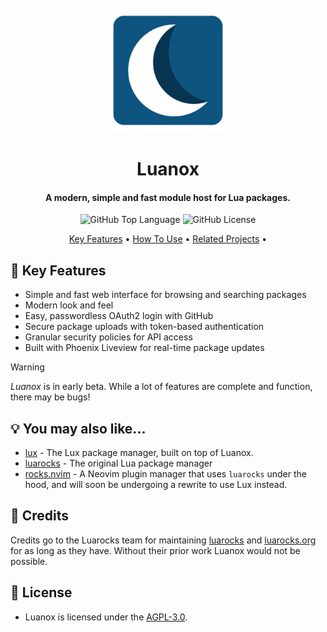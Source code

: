 <h1 align="center">
  <br>
  <a href="https://lumen-oss.github.io/tutorial/getting-started"><img src="./luanox-logo.svg" alt="Luanox" width="200"></a>
  <br>
  <br>
  <span>Luanox</span>
</h1>

<h4 align="center">A modern, simple and fast module host for Lua packages.</h4>

<p align="center">
  <!-- <img alt="GitHub Actions Workflow Status" src="https://img.shields.io/github/actions/workflow/status/nvim-neorocks/lux/integration-tests.yml?style=for-the-badge"> -->
  <img alt="GitHub Top Language" src="https://img.shields.io/github/languages/top/lumen-oss/luanox?style=for-the-badge">
  <img alt="GitHub License" src="https://img.shields.io/github/license/lumen-oss/luanox?style=for-the-badge">
</p>

<p align="center">
  <a href="#star2-key-features">Key Features</a> •
  <a href="#gear-how-to-use">How To Use</a> •
  <a href="#bulb-you-may-also-like">Related Projects</a> •
</p>

## :star2: Key Features

* Simple and fast web interface for browsing and searching packages
* Modern look and feel
* Easy, passwordless OAuth2 login with GitHub
* Secure package uploads with token-based authentication
* Granular security policies for API access
* Built with Phoenix Liveview for real-time package updates

> [!WARNING]
>
> *Luanox* is in early beta. While a lot of features are complete and function, there may be bugs! 

## :bulb: You may also like...

- [lux](https://github.com/nvim-neorocks/lux) - The Lux package manager, built on top of Luanox.
- [luarocks](https://github.com/luarocks/luarocks) - The original Lua package manager
- [rocks.nvim](https://github.com/nvim-neorocks/rocks.nvim) - A Neovim plugin manager that uses `luarocks` under the hood, and will soon be undergoing a rewrite to use Lux instead.

## :purple_heart: Credits

Credits go to the Luarocks team for maintaining [luarocks](https://github.com/luarocks/luarocks) and [luarocks.org](https://luarocks.org) for as long as they have.
Without their prior work Luanox would not be possible.

## :book: License

- Luanox is licensed under the [AGPL-3.0](./LICENSE).
